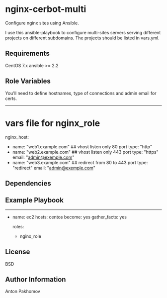 nginx-cerbot-multi
=========

Configure nginx sites using Ansible.

I use this ansible-playbook to configure multi-sites servers serving different projects on different subdomains. The projects should be listed in vars.yml.

Requirements
------------

CentOS 7.x
ansible >= 2.2

Role Variables
--------------

You'll need to define hostnames, type of connections and admin email for certs.

---
# vars file for nginx_role
nginx_host:
  - name: "web1.example.com" ## vhost listen only 80 port
    type: "http"
  - name: "web2.example.com" ## vhost listen only 443 port
    type: "https"
    email: "admin@exemple.com"
  - name: "web3.example.com" ## redirect from 80 to 443 port
    type: "redirect"
    email: "admin@exemple.com"


Dependencies
------------

Example Playbook
----------------

---
- name: ec2
  hosts: centos
  become: yes
  gather_facts: yes

  roles:
    - nginx_role

License
-------

BSD

Author Information
------------------

Anton Pakhomov